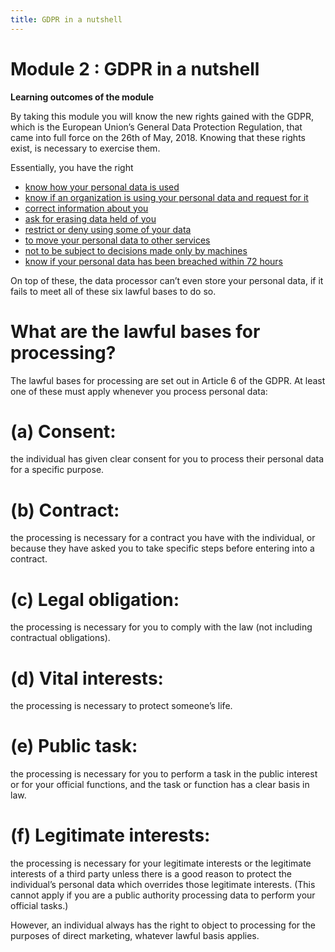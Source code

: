 ```yaml
---
title: GDPR in a nutshell
---
```

# Module 2 : GDPR in a nutshell

**Learning outcomes of the module**

By taking this module you will know the new rights gained with the GDPR, which is the European Union’s General Data Protection Regulation, that came into full force on the 26th of May, 2018. Knowing that these rights exist, is necessary to exercise them.

Essentially, you have the right

- [know how your personal data is used](http://digirights.info/modules/module%202/howdataisused/)
- [know if an organization is using your personal data and request for it](http://digirights.info/modules/module%202/righttoaccess)
- [correct information about you](http://digirights.info/modules/module%202/righttocorrect/)
- [ask for erasing data held of you](http://digirights.info/modules/module%202/rightoferasure/)
- [restrict or deny using some of your data](http://digirights.info/modules/module%202/righttodeny/)
- [to move your personal data to other services](http://digirights.info/modules/module%202/dataportability/)
- [not to be subject to decisions made only by machines](http://digirights.info/modules/module%202/denymachines/)
- [know if your personal data has been breached within 72 hours](http://digirights.info/modules/module%202/databreach/)

On top of these, the data processor can’t even store your personal data, if it fails to meet all of these six lawful bases to do so.

# What are the lawful bases for processing? 

The lawful bases for processing are set out in Article 6 of the GDPR. At least one of these must apply whenever you process personal data: 

# (a) Consent: 
 the individual has given clear consent for you to process their personal data for a specific purpose.

# (b) Contract:
 the processing is necessary for a contract you have with the individual, or because they have asked you to take specific steps before entering into a contract.

# (c) Legal obligation:
 the processing is necessary for you to comply with the law (not including contractual obligations).

# (d) Vital interests:
 the processing is necessary to protect someone’s life.

# (e) Public task:
 the processing is necessary for you to perform a task in the public interest or for your official functions, and the task or function has a clear basis in law.

# (f) Legitimate interests:
 the processing is necessary for your legitimate interests or the legitimate interests of a third party unless there is a good reason to protect the individual’s personal data which overrides those legitimate interests. (This cannot apply if you are a public authority processing data to perform your official tasks.)

However, an individual always has the right to object to processing for the purposes of direct marketing, whatever lawful basis applies.
